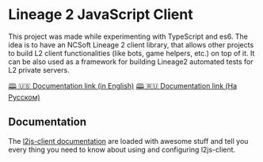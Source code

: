 # Lineage 2 JavaScript Client

This project was made while experimenting with TypeScript and es6. The idea is to have an NCSoft Lineage 2 client library, that allows other projects to build L2 client functionalities (like bots, game helpers, etc.) on top of it. It can be also used as a framework for building Lineage2 automated tests for L2 private servers.

[🕮 🇺🇸 Documentation link (in English)](https://npetrovski.github.io/l2js-client/)
[🕮 🇷🇺 Documentation link (На Русском)](https://npetrovski.github.io/l2js-client/ru/)


## Documentation

The [l2js-client documentation](https://npetrovski.github.io/l2js-client/) are loaded with awesome stuff and tell you every thing you need to know about using and configuring l2js-client.
